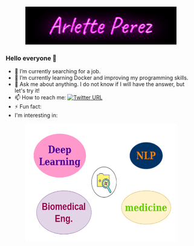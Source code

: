 <p align="center">
   <img src="arlette.gif" width="400" height="100"/>
</p>

### Hello everyone 👋 
<!--
**pachecon/pachecon** is a ✨ _special_ ✨ repository because its `README.md` (this file) appears on your GitHub profile.
-->
- 🔭 I’m currently searching for a job.
- 🌱 I’m currently learning Docker and improving my programming skills.
- 💬 Ask me about anything. I do not know if I will have the answer, but let's try it!
- 📫 How to reach me: 
[![Twitter URL](https://img.shields.io/twitter/url/https/twitter.com/arlettepachecon.svg?style=social&label=Follow%20arlettepachecon)](https://twitter.com/arlettepachecon)
- ⚡ Fun fact: 
- I'm interesting in:

<p align="center">
   <img src="Interests.png" width="400" height="310"/>
</p>
